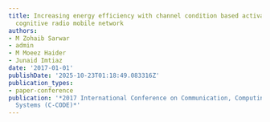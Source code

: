 ```yaml
---
title: Increasing energy efficiency with channel condition based activation for a
  cognitive radio mobile network
authors:
- M Zohaib Sarwar
- admin
- M Moeez Haider
- Junaid Imtiaz
date: '2017-01-01'
publishDate: '2025-10-23T01:18:49.083316Z'
publication_types:
- paper-conference
publication: '*2017 International Conference on Communication, Computing and Digital
  Systems (C-CODE)*'
---
```

